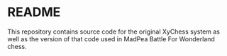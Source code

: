# README

This repository contains source code for the original XyChess system as well as the version of that code used in MadPea Battle For Wonderland chess.
